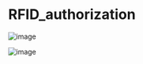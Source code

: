 # RFID_authorization


![image](https://user-images.githubusercontent.com/93759057/140611655-bdf0155a-fb13-4d1d-8bdc-9cdccb5ff9e3.png)


![image](https://user-images.githubusercontent.com/93759057/140611670-1349dc19-ed97-43af-9642-7d55a46509e7.png)
